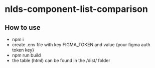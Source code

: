 # nlds-component-list-comparison

## How to use

- npm i
- create .env file with key FIGMA_TOKEN and value {your figma auth token key}
- npm run build
- the table (html) can be found in the /dist/ folder
